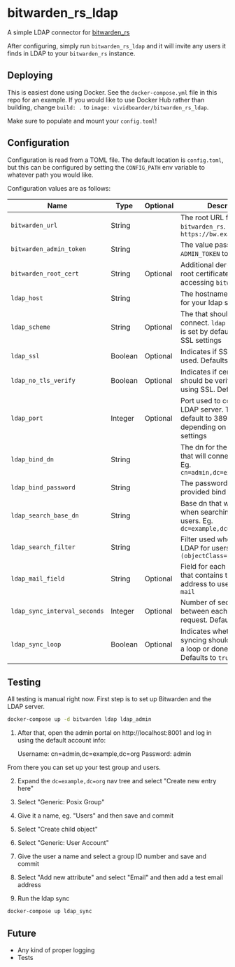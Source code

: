 # bitwarden_rs_ldap
A simple LDAP connector for [bitwarden_rs](https://github.com/dani-garcia/bitwarden_rs)

After configuring, simply run `bitwarden_rs_ldap` and it will invite any users it finds in LDAP to your `bitwarden_rs` instance.

## Deploying

This is easiest done using Docker. See the `docker-compose.yml` file in this repo for an example. If you would like to use Docker Hub rather than building, change `build: .` to `image: vividboarder/bitwarden_rs_ldap`.

Make sure to populate and mount your `config.toml`!

## Configuration

Configuration is read from a TOML file. The default location is `config.toml`, but this can be configured by setting the `CONFIG_PATH` env variable to whatever path you would like.

Configuration values are as follows:

|Name|Type|Optional|Description|
|----|----|--------|-----------|
|`bitwarden_url`|String||The root URL for accessing `bitwarden_rs`. Eg: `https://bw.example.com`|
|`bitwarden_admin_token`|String||The value passed as `ADMIN_TOKEN` to `bitwarden_rs`|
|`bitwarden_root_cert`|String|Optional|Additional der-encoded root certificate to trust for accessing `bitwarden_rs`|
|`ldap_host`|String||The hostname or IP address for your ldap server|
|`ldap_scheme`|String|Optional|The that should be used to connect. `ldap` or `ldaps`. This is set by default based on SSL settings|
|`ldap_ssl`|Boolean|Optional|Indicates if SSL should be used. Defaults to `false`|
|`ldap_no_tls_verify`|Boolean|Optional|Indicates if certificate should be verified when using SSL. Defaults to `true`|
|`ldap_port`|Integer|Optional|Port used to connect to the LDAP server. This will default to 389 or 636, depending on your SSL settings|
|`ldap_bind_dn`|String||The dn for the bind user that will connect to LDAP. Eg. `cn=admin,dc=example,dc=org`|
|`ldap_bind_password`|String||The password for the provided bind user.|
|`ldap_search_base_dn`|String||Base dn that will be used when searching LDAP for users. Eg. `dc=example,dc=org`|
|`ldap_search_filter`|String||Filter used when searching LDAP for users. Eg. `(&(objectClass=*)(uid=*))`|
|`ldap_mail_field`|String|Optional|Field for each user record that contains the email address to use. Defaults to `mail`|
|`ldap_sync_interval_seconds`|Integer|Optional|Number of seconds to wait between each LDAP request. Defaults to `60`|
|`ldap_sync_loop`|Boolean|Optional|Indicates whether or not syncing should be polled in a loop or done once. Defaults to `true`|

## Testing

All testing is manual right now. First step is to set up Bitwarden and the LDAP server.

```bash
docker-compose up -d bitwarden ldap ldap_admin
```

1. After that, open the admin portal on http://localhost:8001 and log in using the default account info:

    Username: cn=admin,dc=example,dc=org
    Password: admin

From there you can set up your test group and users.

2. Expand the `dc=example,dc=org` nav tree and select "Create new entry here"
3. Select "Generic: Posix Group"
4. Give it a name, eg. "Users" and then save and commit
5. Select "Create child object"
6. Select "Generic: User Account"
7. Give the user a name and select a group ID number and save and commit
8. Select "Add new attribute" and select "Email" and then add a test email address

9. Run the ldap sync

```bash
docker-compose up ldap_sync
```

## Future

* Any kind of proper logging
* Tests
